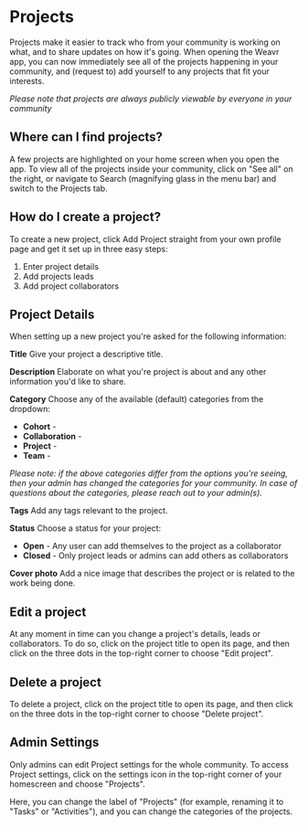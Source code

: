 # Projects

Projects make it easier to track who from your community is working on what, and to share updates on how it's going. 
When opening the Weavr app, you can now immediately see all of the projects happening in your community, and (request to) add yourself to any projects that fit your interests.

_Please note that projects are always publicly viewable by everyone in your community_

## Where can I find projects?
A few projects are highlighted on your home screen when you open the app. 
To view all of the projects inside your community, click on "See all" on the right, or navigate to Search (magnifying glass in the menu bar) and switch to the Projects tab.

## How do I create a project?
To create a new project, click Add Project straight from your own profile page and get it set up in three easy steps: 
1. Enter project details
2. Add projects leads
3. Add project collaborators

## Project Details

When setting up a new project you're asked for the following information:

**Title** 
Give your project a descriptive title.

**Description**
Elaborate on what you're project is about and any other information you'd like to share.

**Category**
Choose any of the available (default) categories from the dropdown: 
  - **Cohort** - 
  - **Collaboration** - 
  - **Project** - 
  - **Team** - 

_Please note: if the above categories differ from the options you're seeing, then your admin has changed the categories for your community._
_In case of questions about the categories, please reach out to your admin(s)._

**Tags**
Add any tags relevant to the project. 

**Status**
Choose a status for your project:
  - **Open** - Any user can add themselves to the project as a collaborator
  - **Closed** - Only project leads or admins can add others as collaborators


**Cover photo**
Add a nice image that describes the project or is related to the work being done. 

## Edit a project
At any moment in time can you change a project's details, leads or collaborators. To do so, click on the project title to open its page, and then click on the three dots in the top-right corner to choose "Edit project". 

## Delete a project
To delete a project, click on the project title to open its page, and then click on the three dots in the top-right corner to choose "Delete project". 

## Admin Settings
Only admins can edit Project settings for the whole community. 
To access Project settings, click on the settings icon in the top-right corner of your homescreen and choose "Projects". 

Here, you can change the label of "Projects" (for example, renaming it to "Tasks" or "Activities"), and you can change the categories of the projects. 

